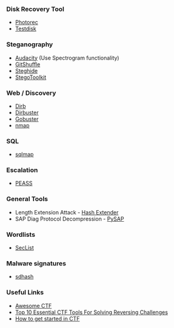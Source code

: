 
### Disk Recovery Tool

- [Photorec](https://www.cgsecurity.org/wiki/PhotoRec_ES)
- [Testdisk](https://www.cgsecurity.org/wiki/TestDisk)

### Steganography

- [Audacity](https://www.audacityteam.org/) (Use Spectrogram functionality)
- [GitShuffle](http://manpages.ubuntu.com/manpages/bionic/man1/gifshuffle.1.html)
- [Steghide](http://steghide.sourceforge.net/index.php)
- [StegoToolkit](https://github.com/DominicBreuker/stego-toolkit)

### Web / Discovery

- [Dirb](https://tools.kali.org/web-applications/dirb)
- [Dirbuster](https://github.com/KajanM/DirBuster)
- [Gobuster](https://github.com/OJ/gobuster)
- [nmap](https://nmap.org/)

### SQL

- [sqlmap](https://github.com/sqlmapproject/sqlmap)

### Escalation

- [PEASS](https://github.com/carlospolop/privilege-escalation-awesome-scripts-suite)

### General Tools

- Length Extension Attack - [Hash Extender](https://github.com/iagox86/hash_extender)
- SAP Diag Protocol Decompression - [PySAP](https://github.com/SecureAuthCorp/pysap)

### Wordlists

- [SecList](https://github.com/danielmiessler/SecLists)

### Malware signatures
- [sdhash](https://github.com/sdhash/sdhash)

### Useful Links
- [Awesome CTF](https://apsdehal.in/awesome-ctf/)
- [Top 10 Essential CTF Tools For Solving Reversing Challenges](https://www.yeahhub.com/top-10-essential-ctf-tools-solving-reversing-challenges/)
- [How to get started in CTF](https://medium.com/hackcura/how-to-prepare-for-ctfs-and-start-playing-ctfs-7e9d1fd169ee)
